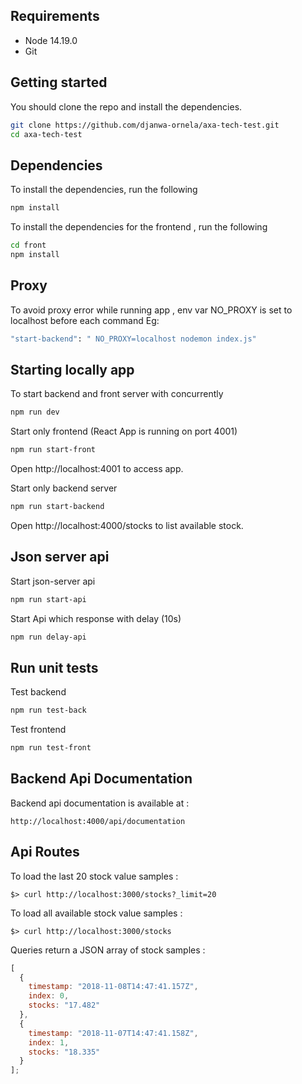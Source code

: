 ## Requirements

* Node 14.19.0
* Git

## Getting started
You should clone the repo and install the dependencies.

```bash
git clone https://github.com/djanwa-ornela/axa-tech-test.git
cd axa-tech-test
```
## Dependencies
To install the dependencies, run the following
```bash
npm install
```
To install the dependencies for the frontend , run the following
```bash
cd front
npm install
```

## Proxy

To avoid proxy error while running app , env var NO_PROXY is set to localhost before each command
Eg:
```bash
"start-backend": " NO_PROXY=localhost nodemon index.js"
```

## Starting locally app

To start backend and front server with concurrently 
```bash
npm run dev 
```

Start only frontend (React App is running on port 4001)
```bash
npm run start-front
```
Open http://localhost:4001 to access app.

Start only backend server

```bash
npm run start-backend 
```
Open http://localhost:4000/stocks to list available stock.

## Json server api

Start json-server api 

```bash
npm run start-api
```

Start Api which response with delay (10s)

```bash
npm run delay-api
```
## Run unit tests

Test backend 
```bash
npm run test-back
```

Test frontend  
```bash
npm run test-front
```

## Backend Api Documentation

Backend api documentation is available at : 
```console
http://localhost:4000/api/documentation
```

## Api Routes

To load the last 20 stock value samples :

```console
$> curl http://localhost:3000/stocks?_limit=20
```

To load all available stock value samples :

```console
$> curl http://localhost:3000/stocks
```
Queries return a JSON array of stock samples :

```javascript
[
  {
    timestamp: "2018-11-08T14:47:41.157Z",
    index: 0,
    stocks: "17.482"
  },
  {
    timestamp: "2018-11-07T14:47:41.158Z",
    index: 1,
    stocks: "18.335"
  }
];
```
